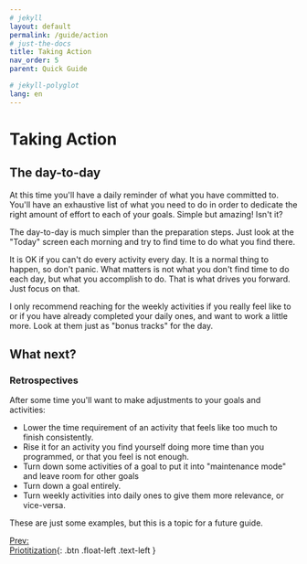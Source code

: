 ```yaml
---
# jekyll
layout: default
permalink: /guide/action
# just-the-docs
title: Taking Action
nav_order: 5
parent: Quick Guide

# jekyll-polyglot
lang: en
---
```

# Taking Action
## The day-to-day
At this time you'll have a daily reminder of what you have committed to. You'll have an exhaustive list of what you need to do in order to dedicate the right amount of effort to each of your goals. Simple but amazing! Isn't it?

The day-to-day is much simpler than the preparation steps. Just look at the "Today" screen each morning and try to find time to do what you find there.

It is OK if you can't do every activity every day. It is a normal thing to happen, so don't panic. What matters is not what you don't find time to do each day, but what you accomplish to do. That is what drives you forward. Just focus on that.

I only recommend reaching for the weekly activities if you really feel like to or if you have already completed your daily ones, and want to work a little more. Look at them just as "bonus tracks" for the day.

## What next?
### Retrospectives
After some time you'll want to make adjustments to your goals and activities:
  - Lower the time requirement of an activity that feels like too much to finish consistently.
  - Rise it for an activity you find yourself doing more time than you programmed, or that you feel is not enough.
  - Turn down some activities of a goal to put it into "maintenance mode" and leave room for other goals
  - Turn down a goal entirely.
  - Turn weekly activities into daily ones to give them more relevance, or vice-versa.

These are just some examples, but this is a topic for a future guide.

[Prev:<br/>Priotitization](/guide/prioritization){: .btn .float-left .text-left }
<br/><br/>